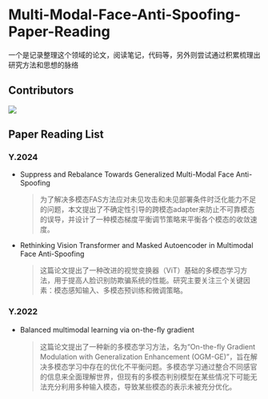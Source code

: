 # Multi-Modal-Face-Anti-Spoofing-Paper-Reading

一个是记录整理这个领域的论文，阅读笔记，代码等，另外则尝试通过积累梳理出研究方法和思想的脉络

## Contributors

<a href="https://github.com/MurInj/Streaming-Data-Aggregation-Source-Service/graphs/contributors">
  <img src="https://contrib.rocks/image?repo=MurInj/Multi-Modal-Face-Anti-Spoofing-Paper-Reading" />
</a>

## Paper Reading List

### Y.2024

-  Suppress and Rebalance Towards Generalized Multi-Modal Face Anti-Spoofing

   > 为了解决多模态FAS方法应对未见攻击和未见部署条件时泛化能力不足的问题，本文提出了不确定性引导的跨模态adapter来防止不可靠模态的误导，并设计了一种模态梯度平衡调节策略来平衡各个模态的收敛速度。
   
-  Rethinking Vision Transformer and Masked Autoencoder in Multimodal Face Anti-Spoofing

   > 这篇论文提出了一种改进的视觉变换器（ViT）基础的多模态学习方法，用于提高人脸识别防欺骗系统的性能。研究主要关注三个关键因素：模态感知输入、多模态预训练和微调策略。
   >

### Y.2022

- Balanced multimodal learning via on-the-ﬂy gradient

  > 这篇论文提出了一种新的多模态学习方法，名为“On-the-fly Gradient Modulation with Generalization Enhancement (OGM-GE)”，旨在解决多模态学习中存在的优化不平衡问题。多模态学习通过整合不同感官的信息来全面理解世界，但现有的多模态判别模型在某些情况下可能无法充分利用多种输入模态，导致某些模态的表示未被充分优化。